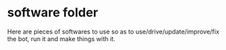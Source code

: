 # software folder

Here are pieces of softwares to use so as to use/drive/update/improve/fix the bot, run it and make things with it.
